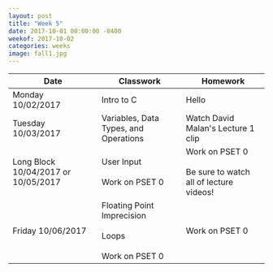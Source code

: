```yaml
---
layout: post
title: "Week 5"
date: 2017-10-01 00:00:00 -0400
weekof: 2017-10-02
categories: weeks
image: fall1.jpg
---
```


|Date                        |Classwork|Homework|
|----------------------------|---------|--------|
|Monday 10/02/2017           | Intro to C | Hello |
|Tuesday 10/03/2017          | Variables, Data Types, and Operations | Watch David Malan's Lecture 1 clip |
|Long Block 10/04/2017 or 10/05/2017 | User Input <br><br> Work on PSET 0 | Work on PSET 0 <br><br> Be sure to watch all of lecture videos!|
|Friday 10/06/2017           | Floating Point Imprecision <br><br> Loops <br><br> Work on PSET 0 | Work on PSET 0 |

